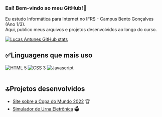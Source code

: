 ### Eaí! Bem-vindo ao meu GitHub!🤘
Eu estudo Informática para Internet no IFRS - Campus Bento Gonçalves (Ano 1/3).
<br>Aqui, publico meus arquivos e projetos desenvolvidos ao longo do curso.

[![Lucas Antunes GitHub stats](https://github-readme-stats.vercel.app/api?username=LucasAntunes06&show_icons=true&theme=nightowl)](https://github.com/LucasAntunes06/github-readme-stats)
<h2> ✅Linguagens que mais uso </h2>
<div style="display: inline_block;">
  <img align="center" alt="HTML 5" src="https://img.shields.io/badge/HTML5-E34F26?style=for-the-badge&logo=html5&logoColor=white">
  <img align="center" alt="CSS 3" src="https://img.shields.io/badge/CSS3-1572B6?style=for-the-badge&logo=css3&logoColor=white">
  <img align="center" alt="Javascript" src="https://img.shields.io/badge/JavaScript-323330?style=for-the-badge&logo=javascript&logoColor=F7DF1E">
</div>
<br>
<h2> 🔝Projetos desenvolvidos</h2>

- [Site sobre a Copa do Mundo 2022](https://github.com/LucasAntunes06/copa-do-mundo-2022) 🏆<br/>
- [Simulador de Urna Eletrônica](https://github.com/LucasAntunes06/Urna-Eletronica) 🗳️<br/>
